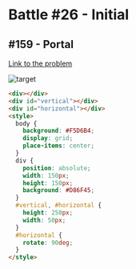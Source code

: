 # Battle #26 - Initial

## #159 - Portal

[Link to the problem](https://cssbattle.dev/play/159)

![target](https://cssbattle.dev/targets/159.png)


```html
<div></div>
<div id="vertical"></div>
<div id="horizontal"></div>
<style>
  body {
    background: #F5D6B4;
    display: grid;
    place-items: center;
  }
  div {
    position: absolute;
    width: 150px;
    height: 150px;
    background: #D86F45;
  }
  #vertical, #horizontal {
    height: 250px;
    width: 50px;
  }
  #horizontal {
    rotate: 90deg;
  }
</style>
```
